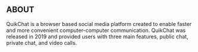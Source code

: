 ## ABOUT
QuikChat is a browser based social media platform created to enable faster and more convenient computer-computer communication. QuikChat was released in 2019 and provided users with three main features, public chat, private chat, and video calls. 
